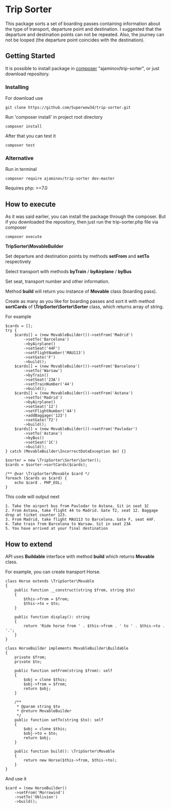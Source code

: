 # Trip Sorter

This package sorts a set of boarding passes containing information about the type of transport, 
departure point and destination. I suggested that the departure and destination points can not be repeated. 
Also, the journey can not be looped (the departure point coincides with the destination).

## Getting Started

It is possible to install package in [composer](https://getcomposer.org/download/) "ajaminov/trip-sorter",
or just download repository.

### Installing

For download use

```
git clone https://github.com/Superwow3d/trip-sorter.git
```

Run 'composer install' in project root directory

```
composer install
```

After that you can test it

```
composer test
```
### Alternative

Run in terminal
```
composer require ajaminov/trip-sorter dev-master
```
Requires  php: >=7.0


## How to execute

As it was said earlier, you can install the package through the composer. 
But if you downloaded the repository, then just run the trip-sorter.php file via composer

```
composer execute
```


**TripSorter\MovableBuilder**

Set departure and destination points by methods **setFrom** and **setTo** respectively

Select transport with methods **byTrain** / **byAirplane** / **byBus** 

Set seat, transport number and other information. 

Method **build** will return you instance of **Movable** class (boarding pass).

Create as many as you like for boarding passes and sort it with method **sortCards** of **\TripSorter\Sorter\Sorter** class, which returns array of string.

For example

```
$cards = [];
try {
    $cards[] = (new MovableBuilder())->setFrom('Madrid')
        ->setTo('Barcelona')
        ->byAirplane()
        ->setSeat('44F')
        ->setFlightNumber('MAU113')
        ->setGate('F')
        ->build();
    $cards[] = (new MovableBuilder())->setFrom('Barcelona')
        ->setTo('Warsaw')
        ->byTrain()
        ->setSeat('23A')
        ->setTrainNumber('44')
        ->build();
    $cards[] = (new MovableBuilder())->setFrom('Astana')
        ->setTo('Madrid')
        ->byAirplane()
        ->setSeat('12')
        ->setFlightNumber('44')
        ->addBaggage('123')
        ->setGate('T2')
        ->build();
    $cards[] = (new MovableBuilder())->setFrom('Pavlodar')
        ->setTo('Astana')
        ->byBus()
        ->setSeat('1C')
        ->build();
} catch (MovableBuilder\IncorrectDataException $e) {}

$sorter = new \TripSorter\Sorter\Sorter();
$cards = $sorter->sortCards($cards);

/** @var \TripSorter\Movable $card */
foreach ($cards as $card) {
    echo $card . PHP_EOL;
}
```

This code will output next
```
1. Take the airport bus from Pavlodar to Astana. Sit in seat 1C
2. From Astana, take flight 44 to Madrid. Gate T2, seat 12. Baggage drop at ticket counter 123. 
3. From Madrid, take flight MAU113 to Barcelona. Gate F, seat 44F.
4. Take train from Barcelona to Warsaw. Sit in seat 23A
5. You have arrived at your final destination

```

## How to extend

API uses **Buildable** interface with method **build** which returns **Movable** class.

For example, you can create transport Horse.

```
class Horse extends \TripSorter\Movable
{
    public function __construct(string $from, string $to)
    {
        $this->from = $from;
        $this->to = $to;
    }

    public function display(): string
    {
        return 'Ride horse from ' . $this->from . ' to ' . $this->to . '.';
    }
}

class HorseBuilder implements MovableBuilder\Buildable
{
    private $from;
    private $to;

    public function setFrom(string $from): self
    {
        $obj = clone $this;
        $obj->from = $from;
        return $obj;
    }

    /**
     * @param string $to
     * @return MovableBuilder
     */
    public function setTo(string $to): self
    {
        $obj = clone $this;
        $obj->to = $to;
        return $obj;
    }

    public function build(): \TripSorter\Movable
    {
        return new Horse($this->from, $this->to);
    }
}
```

And use it

```
$card = (new HorseBuilder()
    ->setFrom('Morrowind')
    ->setTo('Oblivion')
    ->build();
```